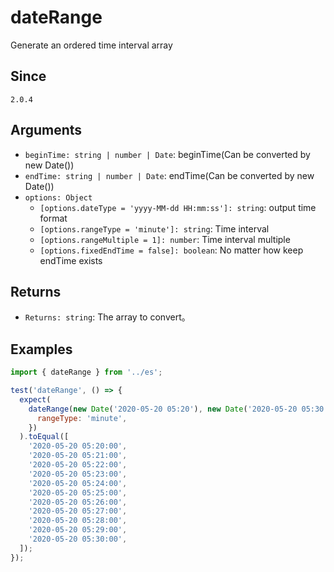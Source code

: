 # dateRange

Generate an ordered time interval array

## Since

`2.0.4`

## Arguments

- `beginTime: string | number | Date`: beginTime(Can be converted by new Date())
- `endTime: string | number | Date`: endTime(Can be converted by new Date())
- `options: Object`
  - `[options.dateType = 'yyyy-MM-dd HH:mm:ss']: string`: output time format
  - `[options.rangeType = 'minute']: string`: Time interval
  - `[options.rangeMultiple = 1]: number`: Time interval multiple
  - `[options.fixedEndTime = false]: boolean`: No matter how keep endTime exists

## Returns

- `Returns: string`: The array to convert。

## Examples

```js
import { dateRange } from '../es';

test('dateRange', () => {
  expect(
    dateRange(new Date('2020-05-20 05:20'), new Date('2020-05-20 05:30'), {
      rangeType: 'minute',
    })
  ).toEqual([
    '2020-05-20 05:20:00',
    '2020-05-20 05:21:00',
    '2020-05-20 05:22:00',
    '2020-05-20 05:23:00',
    '2020-05-20 05:24:00',
    '2020-05-20 05:25:00',
    '2020-05-20 05:26:00',
    '2020-05-20 05:27:00',
    '2020-05-20 05:28:00',
    '2020-05-20 05:29:00',
    '2020-05-20 05:30:00',
  ]);
});
```
